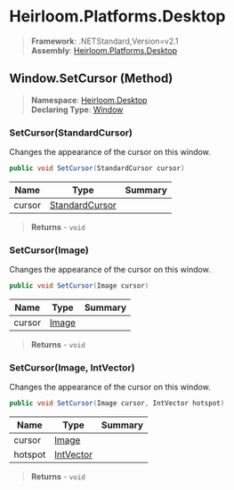 # Heirloom.Platforms.Desktop

> **Framework**: .NETStandard,Version=v2.1  
> **Assembly**: [Heirloom.Platforms.Desktop][0]

## Window.SetCursor (Method)

> **Namespace**: [Heirloom.Desktop][0]  
> **Declaring Type**: [Window][1]

### SetCursor(StandardCursor)

Changes the appearance of the cursor on this window.

```cs
public void SetCursor(StandardCursor cursor)
```

| Name   | Type                | Summary |
|--------|---------------------|---------|
| cursor | [StandardCursor][2] |         |

> **Returns** - `void`

### SetCursor(Image)

Changes the appearance of the cursor on this window.

```cs
public void SetCursor(Image cursor)
```

| Name   | Type       | Summary |
|--------|------------|---------|
| cursor | [Image][3] |         |

> **Returns** - `void`

### SetCursor(Image, IntVector)

Changes the appearance of the cursor on this window.

```cs
public void SetCursor(Image cursor, IntVector hotspot)
```

| Name    | Type           | Summary |
|---------|----------------|---------|
| cursor  | [Image][3]     |         |
| hotspot | [IntVector][4] |         |

> **Returns** - `void`

[0]: ../../../Heirloom.Platforms.Desktop.md
[1]: ../Window.md
[2]: ../StandardCursor.md
[3]: ../../../Heirloom.Core/Heirloom/Image.md
[4]: ../../../Heirloom.Core/Heirloom/IntVector.md
